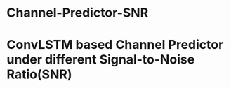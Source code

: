 # Channel-Predictor-SNR

# ConvLSTM based Channel Predictor under different Signal-to-Noise Ratio(SNR)
